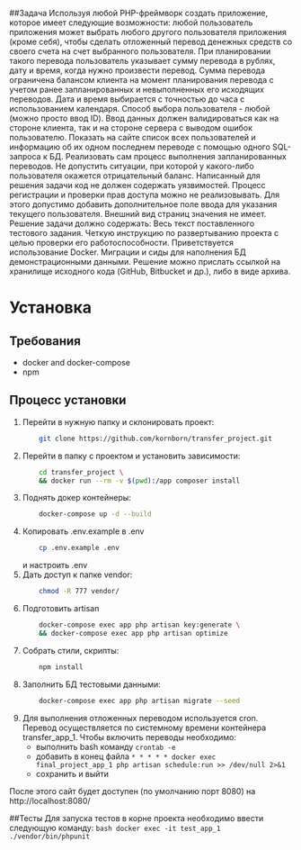 ##Задача
Используя любой PHP-фреймворк создать приложение, которое имеет следующие возможности: любой пользователь приложения может выбрать любого другого пользователя приложения (кроме себя), чтобы сделать отложенный перевод денежных средств со своего счета на счет выбранного пользователя. При планировании такого перевода пользователь указывает сумму перевода в рублях, дату и время, когда нужно произвести перевод. Сумма перевода ограничена балансом клиента на момент планирования перевода с учетом ранее запланированных и невыполненных его исходящих переводов. Дата и время выбирается с точностью до часа с использованием календаря. Способ выбора пользователя - любой (можно просто ввод ID). Ввод данных должен валидироваться как на стороне клиента, так и на стороне сервера с выводом ошибок пользователю.
Показать на сайте список всех пользователей и информацию об их одном последнем переводе с помощью одного SQL-запроса к БД.
Реализовать сам процесс выполнения запланированных переводов. Не допустить ситуации, при которой у какого-либо пользователя окажется отрицательный баланс.
Написанный для решения задачи код не должен содержать уязвимостей. Процесс регистрации и проверки прав доступа можно не реализовывать. Для этого допустимо добавить дополнительное поле ввода для указания текущего пользователя. Внешний вид страниц значения не имеет.
Решение задачи должно содержать:
Весь текст поставленного тестового задания. 
Четкую инструкцию по развертыванию проекта с целью проверки его работоспособности. Приветствуется использование Docker. 
Миграции и сиды для наполнения БД демонстрационными данными.
Решение можно прислать ссылкой на хранилище исходного кода (GitHub, Bitbucket и др.), либо в виде архива.

# Установка
## Требования
* docker and docker-compose
* npm

## Процесс установки
1. Перейти в нужную папку и склонировать проект:
    ```bash
        git clone https://github.com/kornborn/transfer_project.git
    ```
2. Перейти в папку с проектом и установить зависимости:
    ```bash
        cd transfer_project \
        && docker run --rm -v $(pwd):/app composer install
    ```
3. Поднять докер контейнеры:
    ```bash
        docker-compose up -d --build
    ```
4. Копировать .env.example в .env
    ```bash
        cp .env.example .env
    ```
    и настроить .env
5. Дать доступ к папке vendor:
    ```bash
        chmod -R 777 vendor/
    ```
6. Подготовить artisan
    ```bash
        docker-compose exec app php artisan key:generate \
        && docker-compose exec app php artisan optimize
    ```
7. Собрать стили, скрипты:
   ```bash
       npm install
   ```
8. Заполнить БД тестовыми данными:
    ```bash
        docker-compose exec app php artisan migrate --seed
    ```
9. Для выполнения отложенных переводом используется cron. Перевод осуществляется по системному
    времени контейнера transfer_app_1. Чтобы включить переводы необходимо:
    * выполнить bash команду `crontab -e`
    * добавить в конец файла `* * * * * docker exec final_project_app_1 php artisan schedule:run >> /dev/null 2>&1`
    * сохранить и выйти
    
После этого сайт будет доступен (по умолчанию порт 8080) на http://localhost:8080/
    
##Тесты
Для запуска тестов в корне проекта необходимо ввести следующую команду:
    ```bash
        docker exec -it test_app_1 ./vendor/bin/phpunit
    ```